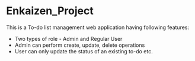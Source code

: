 # Enkaizen_Project
This is a To-do list management web application having following features:
* Two types of role - Admin and Regular User
* Admin can perform create, update, delete operations
* User can only update the status of an existing to-do etc.
